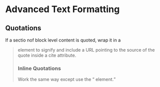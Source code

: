 # Advanced Text Formatting #

## Quotations ##
If a sectio nof block level content is quoted, wrap it in a <blockquote> element to signify
and include a URL pointing to the source of the quote inside a cite attribute.

### Inline Quotations ### 
Work the same way except use the <q> element.